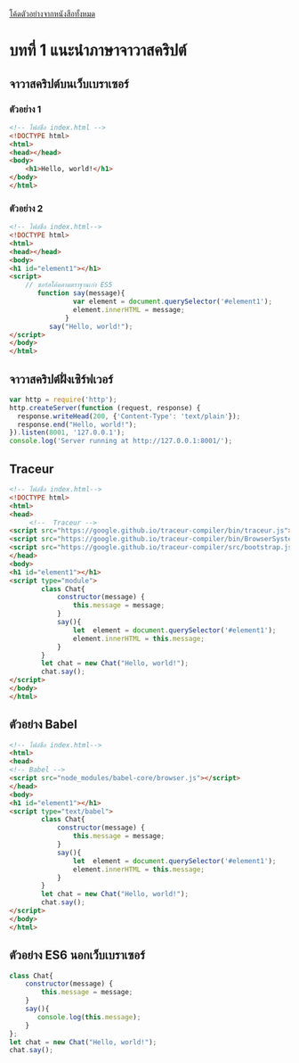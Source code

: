 [โค้ดตัวอย่างจากหนังสือทั้งหมด]( https://www.se-ed.com/product/พัฒนาเว็บแอปพลิเคชั่นด้วย-JavaScript.aspx?no=9786160825394)


# บทที่ 1 แนะนำภาษาจาวาสคริปต์

## จาวาสคริปต์บนเว็บเบราเซอร์ 

### ตัวอย่าง 1
```html
<!-- ไฟล์ชื่อ index.html -->
<!DOCTYPE html>
<html>
<head></head>
<body>
	<h1>Hello, world!</h1>
</body>
</html>
```

### ตัวอย่าง 2
```html
<!-- ไฟล์ชื่อ index.html-->
<!DOCTYPE html>
<html>
<head></head>
<body>
<h1 id="element1"></h1>
<script>		
	// ซอร์สโค้ดตามตราฐานเก่า ES5	
       function say(message){
	      		var element = document.querySelector('#element1');
	      		element.innerHTML = message;			
              }
	      say("Hello, world!");
</script>
</body>
</html>
```

## จาวาสคริปต์ฝั่งเซิร์ฟเวอร์
```js
var http = require('http');
http.createServer(function (request, response) {
  response.writeHead(200, {'Content-Type': 'text/plain'});
  response.end("Hello, world!");
}).listen(8001, '127.0.0.1');
console.log('Server running at http://127.0.0.1:8001/');
```

## Traceur 
```html
<!-- ไฟล์ชื่อ index.html-->
<!DOCTYPE html>
<html>
<head>
	 <!--  Traceur -->
<script src="https://google.github.io/traceur-compiler/bin/traceur.js"></script>
<script src="https://google.github.io/traceur-compiler/bin/BrowserSystem.js"></script>
<script src="https://google.github.io/traceur-compiler/src/bootstrap.js"></script>
</head>
<body>
<h1 id="element1"></h1>
<script type="module">		
		class Chat{
			constructor(message) {
				this.message = message;
			}
			say(){
				let  element = document.querySelector('#element1');
				element.innerHTML = this.message;				
			}
		}		
		let chat = new Chat("Hello, world!");
		chat.say();
</script>
</body>
</html>
```

## ตัวอย่าง Babel
```html
<!-- ไฟล์ชื่อ index.html-->
<html>
<head>
<!-- Babel -->
<script src="node_modules/babel-core/browser.js"></script>
</head>
<body>
<h1 id="element1"></h1>
<script type="text/babel">		
		class Chat{
			constructor(message) {
				this.message = message;
			}
			say(){
				let  element = document.querySelector('#element1');
				element.innerHTML = this.message;				
			}
		}		
		let chat = new Chat("Hello, world!");
		chat.say();
</script>
</body>
</html>
```

## ตัวอย่าง ES6 นอกเว็บเบราเซอร์
```js
class Chat{
	constructor(message) {
		this.message = message;
	}
	say(){
       console.log(this.message);
	}
};		
let chat = new Chat("Hello, world!");
chat.say();
```
